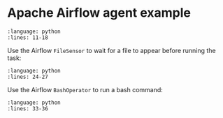 # Apache Airflow agent example

```--rli-- https://raw.githubusercontent.com/flyteorg/flytesnacks/master/examples/airflow_agent/airflow_agent/airflow_agent_example_usage.py
:language: python
:lines: 11-18
```

Use the Airflow `FileSensor` to wait for a file to appear before running the task:

```--rli-- https://raw.githubusercontent.com/flyteorg/flytesnacks/master/examples/airflow_agent/airflow_agent/airflow_agent_example_usage.py
:language: python
:lines: 24-27
```

Use the Airflow `BashOperator` to run a bash command:

```--rli-- https://raw.githubusercontent.com/flyteorg/flytesnacks/master/examples/airflow_agent/airflow_agent/airflow_agent_example_usage.py
:language: python
:lines: 33-36
```
